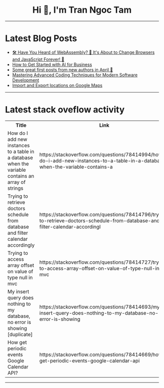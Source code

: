 <h1 align="center">Hi 👋, I'm Tran Ngoc Tam</h1>

---

# Latest Blog Posts 
<!-- BLOG-POST-LIST:START -->
- [🛠️ Have You Heard of WebAssembly? 🚀 It&#39;s About to Change Browsers and JavaScript Forever! 🤯](https://dev.to/best_codes/have-you-heard-of-webassembly-its-about-to-change-browsers-and-javascript-forever-2em1)
- [How to Get Started with AI for Business](https://dev.to/maiquangtuan/how-to-get-started-with-aifor-business-3o5p)
- [Some great first posts from new authors in April 💞](https://dev.to/jess/some-great-first-posts-from-new-authors-in-march-21o0)
- [Mastering Advanced Coding Techniques for Modern Software Development](https://dev.to/dipakahirav/mastering-advanced-coding-techniques-for-modern-software-development-1eo4)
- [Import and Export locations on Google Maps](https://dev.to/aneeqakhan/import-and-export-locations-on-google-maps-3kb9)
<!-- BLOG-POST-LIST:END -->

---

# Latest stack oveflow activity
<table>
  <tr><th>Title</th><th>Link</th></tr>
  <!-- STACKOVERFLOW:START --><tr><td>How do I add new instances to a table in a database when the variable contains an array of strings</td><td>https://stackoverflow.com/questions/78414994/how-do-i-add-new-instances-to-a-table-in-a-database-when-the-variable-contains-a</td></tr><tr><td>Trying to retrieve doctors schedule from database and filter calendar accordingly</td><td>https://stackoverflow.com/questions/78414796/trying-to-retrieve-doctors-schedule-from-database-and-filter-calendar-accordingl</td></tr><tr><td>Trying to access array offset on value of type null in mvc</td><td>https://stackoverflow.com/questions/78414727/trying-to-access-array-offset-on-value-of-type-null-in-mvc</td></tr><tr><td>My insert query does nothing to my database, no error is showing [duplicate]</td><td>https://stackoverflow.com/questions/78414693/my-insert-query-does-nothing-to-my-database-no-error-is-showing</td></tr><tr><td>How get periodic events Google Calendar API?</td><td>https://stackoverflow.com/questions/78414669/how-get-periodic-events-google-calendar-api</td></tr><!-- STACKOVERFLOW:END -->
</table>

---


